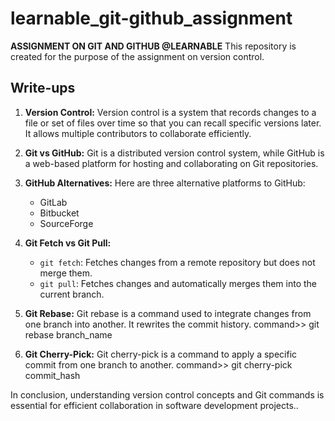 # learnable_git-github_assignment
**ASSIGNMENT ON GIT AND GITHUB @LEARNABLE**
This repository is created for the purpose of the assignment on version control.

## Write-ups


1. **Version Control:**
   Version control is a system that records changes to a file or set of files over time so that you can recall specific versions later. It allows multiple contributors to collaborate efficiently.

2. **Git vs GitHub:**
   Git is a distributed version control system, while GitHub is a web-based platform for hosting and collaborating on Git repositories.

3. **GitHub Alternatives:**
   Here are three alternative platforms to GitHub:
   - GitLab
   - Bitbucket
   - SourceForge

4. **Git Fetch vs Git Pull:**
   - `git fetch`: Fetches changes from a remote repository but does not merge them.
   - `git pull`: Fetches changes and automatically merges them into the current branch.

5. **Git Rebase:**
   Git rebase is a command used to integrate changes from one branch into another. It rewrites the commit history.
        command>>
   git rebase branch_name

6. **Git Cherry-Pick:**
    Git cherry-pick is a command to apply a specific commit from one branch to another.
        command>>
    git cherry-pick commit_hash


In conclusion, understanding version control concepts and Git commands is essential for efficient collaboration in software development projects..